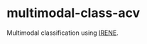 # multimodal-class-acv
Multimodal classification using [IRENE](https://www.nature.com/articles/s41551-023-01045-x).
